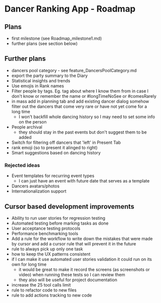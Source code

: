 # Dancer Ranking App - Roadmap

## Plans
- first milestone (see Roadmap_milestone1.md)
- further plans (see section below)

## Further plans
- dancers pool category - see feature_DancersPoolCategory.md
- export the party summary to the Diary
- Statistical insights and trends
- Use emojis in Rank names
- Filter people by tags. Eg. tag about where I know them from in case I don't know or remember the name or #longTimeNoSee or #comesRarely
- in mass add in planning tab and add existing dancer dialog somehow filter out the dancers that come very rare or have not yet come for a long time
  - I won't backfill whole dancing history so I may need to set some info on the person
- People archival
  - they should stay in the past events but don't suggest them to be added
- Switch for filtering off dancers that 'left' in Present Tab
- rank emoji (so to present it alinged to right)
- Smart suggestions based on dancing history

### Rejected ideas
- Event templates for recurring event types
  - I can just have an event with future date that serves as a template
- Dancers avatars/photos
- Internationalization support

## Cursor based development improvements
- Ability to run user stories for regression testing
- Automated testing before marking tasks as done
- User acceptance testing protocols
- Performance benchmarking tools
- Add a rule for the workflow to write down the mistakes that were made by cursor and add a cursor rule that will prevent it in the future
- rule to always pick up only one task
- how to keep the UX patterns consistent
- if I can make it use automated user stories validation it could run on its own for long time
  - it would be great to make it record the screens (as screenshots or video) when running these tests so I can review them
  - they also will be useful for project documentation
- increase the 25 tool calls limit
- rule to refactor code to new files
- rule to add actions tracking to new code